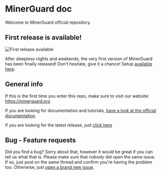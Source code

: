 ﻿# MinerGuard doc
Welcome to MinerGuard official repository.

## First release is available!
![First release available](http://www.iconarchive.com/download/i107741/google/noto-emoji-activities/52707-party-popper.ico)

After sleepless nights and weekends, the very first version of MinerGuard has been finally released! Don't hesitate, give it a chance!
Setup [available here](https://www.github.com/albertogeniola/minerguard/releases).

## General info
If this is the first time you enter this repo, make sure to visit our website: https://minerguard.pro

If you are looking for documentation and tutorials, [have a look at the official documentation](http://albertogeniola.github.io/MinerGuard)

If you are looking for the latest release, just [click here](https://github.com/albertogeniola/MinerGuard/releases)

## Bug - Feature requests
Did you find a bug? Sorry about that, however it would be great if you can tell us what that is.
Please make sure that nobody did open the same issue. If so, just post on the same thread and confirm you're having the problem too.
Otherwise, just [open a brand new issue](https://github.com/albertogeniola/MinerGuard/issues).
